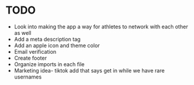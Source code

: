 # TODO

- Look into making the app a way for athletes to network with each other as well
- Add a meta description tag
- Add an apple icon and theme color
- Email verification
- Create footer
- Organize imports in each file
- Marketing idea- tiktok add that says get in while we have rare usernames
